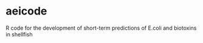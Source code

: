 # aeicode
 R code for the development of short-term predictions of E.coli and biotoxins in shellfish
